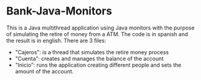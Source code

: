 # Bank-Java-Monitors
This is a Java multithread application using Java monitors with the purpose of simulating the retire of money from a ATM.
The code is in spanish and the result is in english.
There are 3 files:
- "Cajeros": is a thread that simulates the retire money process
- "Cuenta": creates and manages the balance of the account 
- "Inicio": runs the application creating different people and sets the amount of the account.
